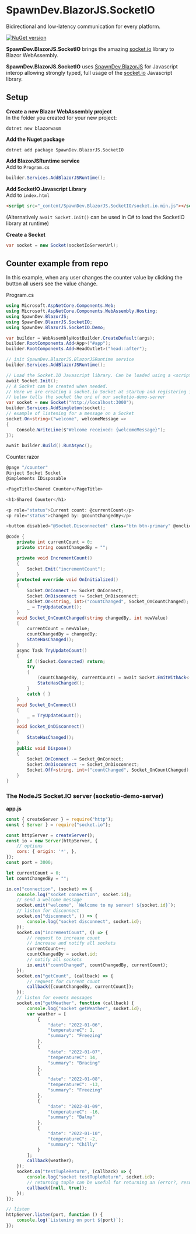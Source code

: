 # SpawnDev.BlazorJS.SocketIO
Bidirectional and low-latency communication for every platform.

[![NuGet version](https://badge.fury.io/nu/SpawnDev.BlazorJS.SocketIO.svg?label=SpawnDev.BlazorJS.SocketIO)](https://www.nuget.org/packages/SpawnDev.BlazorJS.SocketIO)

**SpawnDev.BlazorJS.SocketIO** brings the amazing [socket.io](https://github.com/socketio/socket.io) library to Blazor WebAssembly.

**SpawnDev.BlazorJS.SocketIO** uses [SpawnDev.BlazorJS](https://github.com/LostBeard/SpawnDev.BlazorJS) for Javascript interop allowing strongly typed, full usage of the [socket.io](https://github.com/socket.io/socket.io) Javascript library. 

## Setup
**Create a new Blazor WebAssembly project**  
In the folder you created for your new project:
```dotnet
dotnet new blazorwasm
```

**Add the Nuget package**  
```nuget
dotnet add package SpawnDev.BlazorJS.SocketIO
```

**Add BlazorJSRuntime service**  
Add to `Program.cs`
```cs
builder.Services.AddBlazorJSRuntime();
```

**Add SocketIO Javascript Library**  
Add to `index.html`  
```html
<script src="_content/SpawnDev.BlazorJS.SocketIO/socket.io.min.js"></script>
```
(Alternatively `await Socket.Init()` can be used in C# to load the SocketIO library at runtime)  

**Create a Socket**
```cs
var socket = new Socket(socketIoServerUrl);
```

## Counter example from repo
In this example, when any user changes the counter value by clicking the button all users see the value change.

Program.cs
```cs
using Microsoft.AspNetCore.Components.Web;
using Microsoft.AspNetCore.Components.WebAssembly.Hosting;
using SpawnDev.BlazorJS;
using SpawnDev.BlazorJS.SocketIO;
using SpawnDev.BlazorJS.SocketIO.Demo;

var builder = WebAssemblyHostBuilder.CreateDefault(args);
builder.RootComponents.Add<App>("#app");
builder.RootComponents.Add<HeadOutlet>("head::after");

// init SpawnDev.BlazorJS.BlazorJSRuntime service
builder.Services.AddBlazorJSRuntime();

// Load the Socket.IO Javascript library. Can be loaded using a <script> tag in the index.html instead
await Socket.Init();
// A Socket can be created when needed.
// Here we are creating a socket.io Socket at startup and registering it as a service
// below tells the socket the uri of our socketio-demo-server
var socket = new Socket("http://localhost:3000");
builder.Services.AddSingleton(socket);
// example of listening for a message on a Socket
socket.On<string>("welcome", welcomeMessage =>
{
    Console.WriteLine($"Welcome received: {welcomeMessage}");
});

await builder.Build().RunAsync();

```

Counter.razor
```cs
@page "/counter"
@inject Socket Socket
@implements IDisposable

<PageTitle>Shared Counter</PageTitle>

<h1>Shared Counter</h1>

<p role="status">Current count: @currentCount</p>
<p role="status">Changed by: @countChangedBy</p>

<button disabled="@Socket.Disconnected" class="btn btn-primary" @onclick="IncrementCount">Click me</button>

@code {
    private int currentCount = 0;
    private string countChangedBy = "";

    private void IncrementCount()
    {
        Socket.Emit("incrementCount");
    }
    protected override void OnInitialized()
    {
        Socket.OnConnect += Socket_OnConnect;
        Socket.OnDisconnect += Socket_OnDisconnect;
        Socket.On<string, int>("countChanged", Socket_OnCountChanged);
        _ = TryUpdateCount();
    }
    void Socket_OnCountChanged(string changedBy, int newValue)
    {
        currentCount = newValue;
        countChangedBy = changedBy;
        StateHasChanged();
    }
    async Task TryUpdateCount()
    {
        if (!Socket.Connected) return;
        try
        {
            (countChangedBy, currentCount) = await Socket.EmitWithAck<(string, int)>("getCount");
            StateHasChanged();
        }
        catch { }
    }
    void Socket_OnConnect()
    {
        _ = TryUpdateCount();
    }
    void Socket_OnDisconnect()
    {
        StateHasChanged();
    }
    public void Dispose()
    {
        Socket.OnConnect -= Socket_OnConnect;
        Socket.OnDisconnect -= Socket_OnDisconnect;
        Socket.Off<string, int>("countChanged", Socket_OnCountChanged);
    }
}
```

### The NodeJS Socket.IO server (socketio-demo-server)
**app.js**  
```js
const { createServer } = require("http");
const { Server } = require("socket.io");

const httpServer = createServer();
const io = new Server(httpServer, {
    // options
    cors: { origin: '*', },
});
const port = 3000;

let currentCount = 0;
let countChangedBy = "";

io.on("connection", (socket) => {
    console.log("socket connection", socket.id);
    // send a welcome message
    socket.emit("welcome", `Welcome to my server! ${socket.id}`);
    // listen for disconnect
    socket.on("disconnect", () => {
        console.log("socket disconnect", socket.id);
    });
    socket.on("incrementCount", () => {
        // request to increase count
        // increase and notify all sockets
        currentCount++;
        countChangedBy = socket.id;
        // notify all sockets
        io.emit("countChanged", countChangedBy, currentCount);
    });
    socket.on("getCount", (callback) => {
        // request for current count
        callback([countChangedBy, currentCount]);
    });
    // listen for events messages
    socket.on("getWeather", function (callback) {
        console.log("socket getWeather", socket.id);
        var weather = [
            {
                "date": "2022-01-06",
                "temperatureC": 1,
                "summary": "Freezing"
            },
            {
                "date": "2022-01-07",
                "temperatureC": 14,
                "summary": "Bracing"
            },
            {
                "date": "2022-01-08",
                "temperatureC": -13,
                "summary": "Freezing"
            },
            {
                "date": "2022-01-09",
                "temperatureC": -16,
                "summary": "Balmy"
            },
            {
                "date": "2022-01-10",
                "temperatureC": -2,
                "summary": "Chilly"
            }
        ];
        callback(weather);
    });
    socket.on("testTupleReturn", (callback) => {
        console.log("socket testTupleReturn", socket.id);
        // returning tuple can be useful for returning an (error?, result?) pair
        callback([null, true]);
    });
});

// listen
httpServer.listen(port, function () {
    console.log(`Listening on port ${port}`);
});
```
